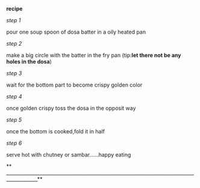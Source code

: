 **recipe**

*step 1*

pour one soup spoon of dosa batter in a oily heated pan

*step 2*

make a big circle with the batter in the fry pan     (tip:**let there not be any holes in the dosa**)

*step 3*

wait for the bottom part to become crispy golden color

*step 4*

once golden crispy toss the dosa in the opposit way

*step 5*


once the bottom is cooked,fold it in half

*step 6*


serve hot with chutney or sambar......happy eating

** ___________________________________________________________________________________________**
